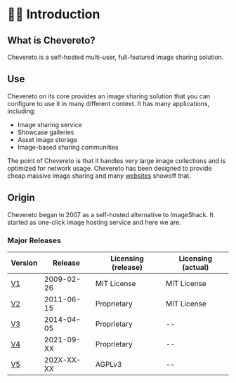 # 👋🏾 Introduction

## What is Chevereto?

Chevereto is a self-hosted multi-user, full-featured image sharing solution.

## Use

Chevereto on its core provides an image sharing solution that you can configure to use it in many different context. It has many applications, including:

* Image sharing service
* Showcase galleries
* Asset image storage
* Image-based sharing communities

The point of Chevereto is that it handles very large image collections and is optimized for network usage. Chevereto has been designed to provide cheap massive image sharing and many [websites](https://chevereto.top/) showoff that.

## Origin

Chevereto began in 2007 as a self-hosted alternative to ImageShack. It started as one-click image hosting service and here we are.

### Major Releases

| Version                                            | Release    | Licensing (release) | Licensing (actual) |
| -------------------------------------------------- | ---------- | ------------------- | ------------------ |
| [V1](https://code.google.com/archive/p/chevereto/) | 2009-02-26 | MIT License         | MIT License        |
| [V2](https://github.com/chevereto/chevereto-2)     | 2011-06-15 | Proprietary         | MIT License        |
| [V3](https://chevereto.com/releases)               | 2014-04-05 | Proprietary         | --                 |
| [V4](https://chevereto.com/releases)               | 2021-09-XX | Proprietary         | --                 |
| [V5](https://github.com/chevereto/chevereto)       | 202X-XX-XX | AGPLv3              | --                 |
